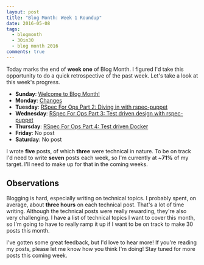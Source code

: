 ```yaml
---
layout: post
title: "Blog Month: Week 1 Roundup"
date: 2016-05-08
tags:
  - blogmonth
  - 30in30
  - blog month 2016
comments: true
---
```


Today marks the end of **week one** of Blog Month. I figured I'd take this opportunity to do a quick retrospective of the past week. Let's take a look at this week's progress.

- **Sunday**: [Welcome to Blog Month!](http://blog.danzil.io/2016/05/01/welcome-to-blog-month.html)
- **Monday**: [Changes](http://blog.danzil.io/2016/05/02/changes.html)
- **Tuesday**: [RSpec For Ops Part 2: Diving in with rspec-puppet](http://blog.danzil.io/2016/05/03/rspec-for-ops-rspec-puppet.html)
- **Wednesday**: [RSpec For Ops Part 3: Test driven design with rspec-puppet](http://blog.danzil.io/2016/05/04/rspec-for-ops-test-driven-design.html)
- **Thursday**: [RSpec For Ops Part 4: Test driven Docker](http://blog.danzil.io/2016/05/05/rspec-for-ops-test-driven-docker.html)
- **Friday**: No post
- **Saturday**: No post
    
I wrote **five** posts, of which **three** were technical in nature. To be on track I'd need to write **seven** posts each week, so I'm currently at ~**71%** of my target. I'll need to make up for that in the coming weeks.

## Observations
Blogging is hard, especially writing on technical topics. I probably spent, on average, about **three hours** on each technical post. That's a lot of time writing. Although the technical posts were really rewarding, they're also very challenging. I have a list of technical topics I want to cover this month, so I'm going to have to really ramp it up if I want to be on track to make 30 posts this month.

I've gotten some great feedback, but I'd love to hear more! If you're reading my posts, please let me know how you think I'm doing! Stay tuned for more posts this coming week.
